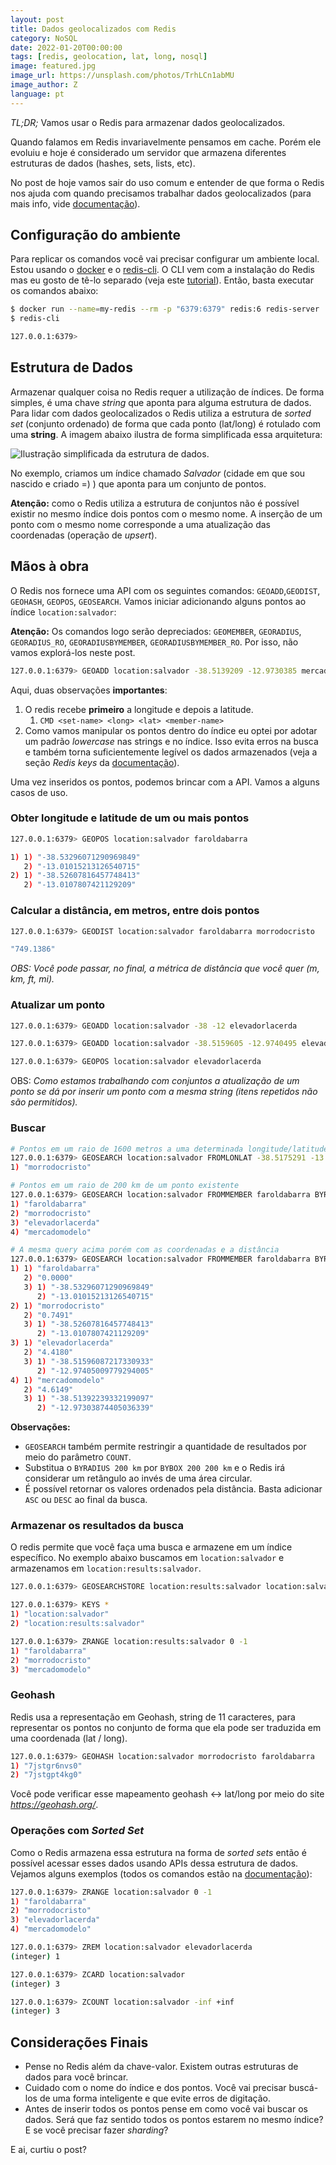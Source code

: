 ```yaml
---
layout: post
title: Dados geolocalizados com Redis
category: NoSQL
date: 2022-01-20T00:00:00
tags: [redis, geolocation, lat, long, nosql]
image: featured.jpg
image_url: https://unsplash.com/photos/TrhLCn1abMU
image_author: Z
language: pt
---
```


*TL;DR;* Vamos usar o Redis para armazenar dados geolocalizados.

Quando falamos em Redis invariavelmente pensamos em cache. Porém ele evoluiu e hoje é considerado um servidor que armazena diferentes estruturas de dados (hashes, sets, lists, etc).

No post de hoje vamos sair do uso comum e entender de que forma o Redis nos ajuda com quando precisamos trabalhar dados geolocalizados (para mais info, vide [documentação](https://redis.io/commands#geo)).


## Configuração do ambiente
Para replicar os comandos você vai precisar configurar um ambiente local. Estou usando o [docker](https://www.docker.com/) e o [redis-cli](https://redis.io/topics/rediscli). O CLI vem com a instalação do Redis mas eu gosto de tê-lo separado (veja este [tutorial](https://codewithhugo.com/install-just-redis-cli-on-ubuntu-debian-jessie/)). Então, basta executar os comandos abaixo:

```bash
$ docker run --name=my-redis --rm -p "6379:6379" redis:6 redis-server
$ redis-cli

127.0.0.1:6379> 
```

## Estrutura de Dados
Armazenar qualquer coisa no Redis requer a utilização de índices. De forma simples, é uma chave *string* que aponta para alguma estrutura de dados. Para lidar com dados geolocalizados o Redis utiliza a estrutura de *sorted set* (conjunto ordenado) de forma que cada ponto (lat/long) é rotulado com uma **string**. A imagem abaixo ilustra de forma simplificada essa arquitetura:

![Ilustração simplificada da estrutura de dados.](./redis-geoloc-architecture.png "Ilustração simplificada da estrutura de dados.")

No exemplo, criamos um índice chamado *Salvador* (cidade em que sou nascido e criado =) ) que aponta para um conjunto de pontos.

**Atenção:** como o Redis utiliza a estrutura de conjuntos não é possível existir no mesmo índice dois pontos com o mesmo nome. A inserção de um ponto com o mesmo nome corresponde a uma atualização das coordenadas (operação de *upsert*).


## Mãos à obra
O Redis nos fornece uma API com os seguintes comandos: `GEOADD`,`GEODIST`, `GEOHASH`, `GEOPOS`, `GEOSEARCH`. Vamos iniciar adicionando alguns pontos ao índice `location:salvador`:

**Atenção:** Os comandos logo serão depreciados: `GEOMEMBER`, `GEORADIUS`, `GEORADIUS_RO`, `GEORADIUSBYMEMBER`, `GEORADIUSBYMEMBER_RO`. Por isso, não vamos explorá-los neste post.

```bash
127.0.0.1:6379> GEOADD location:salvador -38.5139209 -12.9730385 mercadomodelo -38.5329599 -13.0101531 faroldabarra -38.5260635 -13.0107505 morrodocristo
```

Aqui, duas observações **importantes**:

1. O redis recebe **primeiro** a longitude e depois a latitude.
    1. `CMD <set-name> <long> <lat> <member-name>`
2. Como vamos manipular os pontos dentro do índice eu optei por adotar um padrão *lowercase* nas strings e no índice. Isso evita erros na busca e também torna suficientemente legível os dados armazenados (veja a seção *Redis keys* da [documentação](https://redis.io/topics/data-types-intro)).

Uma vez inseridos os pontos, podemos brincar com a API. Vamos a alguns casos de uso.


### Obter longitude e latitude de um ou mais pontos

```bash
127.0.0.1:6379> GEOPOS location:salvador faroldabarra

1) 1) "-38.53296071290969849"
   2) "-13.01015213126540715"
2) 1) "-38.52607816457748413"
   2) "-13.0107807421129209"
```

### Calcular a distância, em metros, entre dois pontos

```bash
127.0.0.1:6379> GEODIST location:salvador faroldabarra morrodocristo

"749.1386"
```

*OBS: Você pode passar, no final, a métrica de distância que você quer (m, km, ft, mi).*

### Atualizar um ponto

```bash
127.0.0.1:6379> GEOADD location:salvador -38 -12 elevadorlacerda

127.0.0.1:6379> GEOADD location:salvador -38.5159605 -12.9740495 elevadorlacerda

127.0.0.1:6379> GEOPOS location:salvador elevadorlacerda
```

OBS: *Como estamos trabalhando com conjuntos a atualização de um ponto se dá por inserir um ponto com a mesma string (itens repetidos não são permitidos).*

### Buscar

```bash
# Pontos em um raio de 1600 metros a uma determinada longitude/latitude
127.0.0.1:6379> GEOSEARCH location:salvador FROMLONLAT -38.5175291 -13.0060716 BYRADIUS 1600 m
1) "morrodocristo"

# Pontos em um raio de 200 km de um ponto existente
127.0.0.1:6379> GEOSEARCH location:salvador FROMMEMBER faroldabarra BYRADIUS 200 km
1) "faroldabarra"
2) "morrodocristo"
3) "elevadorlacerda"
4) "mercadomodelo"

# A mesma query acima porém com as coordenadas e a distância
127.0.0.1:6379> GEOSEARCH location:salvador FROMMEMBER faroldabarra BYRADIUS 200 km WITHCOORD WITHDIST
1) 1) "faroldabarra"
   2) "0.0000"
   3) 1) "-38.53296071290969849"
      2) "-13.01015213126540715"
2) 1) "morrodocristo"
   2) "0.7491"
   3) 1) "-38.52607816457748413"
      2) "-13.0107807421129209"
3) 1) "elevadorlacerda"
   2) "4.4180"
   3) 1) "-38.51596087217330933"
      2) "-12.97405009779294005"
4) 1) "mercadomodelo"
   2) "4.6149"
   3) 1) "-38.51392239332199097"
      2) "-12.97303874405036339"

```

**Observações:**

- `GEOSEARCH` também permite restringir a quantidade de resultados por meio do parâmetro `COUNT`.
- Substitua o `BYRADIUS 200 km` por `BYBOX 200 200 km` e o Redis irá considerar um retângulo ao invés de uma área circular.
- É possível retornar os valores ordenados pela distância. Basta adicionar `ASC` ou `DESC` ao final da busca.

### Armazenar os resultados da busca

O redis permite que você faça uma busca e armazene em um índice específico. No exemplo abaixo buscamos em `location:salvador` e armazenamos em `location:results:salvador`.

```bash
127.0.0.1:6379> GEOSEARCHSTORE location:results:salvador location:salvador FROMMEMBER faroldabarra BYRADIUS 200 km

127.0.0.1:6379> KEYS *
1) "location:salvador"
2) "location:results:salvador"

127.0.0.1:6379> ZRANGE location:results:salvador 0 -1
1) "faroldabarra"
2) "morrodocristo"
3) "mercadomodelo"
```

### Geohash

Redis usa a representação em Geohash, string de 11 caracteres, para representar os pontos no conjunto de forma que ela pode ser traduzida em uma coordenada (lat / long). 

```bash
127.0.0.1:6379> GEOHASH location:salvador morrodocristo faroldabarra
1) "7jstgr6nvs0"
2) "7jstgpt4kg0"
```

Você pode verificar esse mapeamento geohash ↔ lat/long por meio do site *https://geohash.org/<coloque-aqui-o-geohash>*.

### Operações com *Sorted Set*

Como o Redis armazena essa estrutura na forma de *sorted sets* então é possível acessar esses dados usando APIs dessa estrutura de dados. Vejamos alguns exemplos (todos os comandos estão na [documentação](https://redis.io/commands#sorted-set)):

```bash
127.0.0.1:6379> ZRANGE location:salvador 0 -1
1) "faroldabarra"
2) "morrodocristo"
3) "elevadorlacerda"
4) "mercadomodelo"

127.0.0.1:6379> ZREM location:salvador elevadorlacerda
(integer) 1

127.0.0.1:6379> ZCARD location:salvador
(integer) 3

127.0.0.1:6379> ZCOUNT location:salvador -inf +inf
(integer) 3
```

## Considerações Finais

- Pense no Redis além da chave-valor. Existem outras estruturas de dados para você brincar.
- Cuidado com o nome do índice e dos pontos. Você vai precisar buscá-los de uma forma inteligente e que evite erros de digitação.
- Antes de inserir todos os pontos pense em como você vai buscar os dados. Será que faz sentido todos os pontos estarem no mesmo índice? E se você precisar fazer *sharding*?

E ai, curtiu o post?
